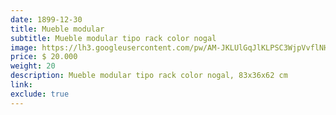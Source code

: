 ```yaml
---
date: 1899-12-30
title: Mueble modular
subtitle: Mueble modular tipo rack color nogal
image: https://lh3.googleusercontent.com/pw/AM-JKLUlGqJlKLPSC3WjpVvflNH4g7aFbiWsOtMXmq5yM92j0UVB75BCU7aC1Y0M2A1OkLMilNToCFJQvXQatwbGzIsVdT0aw1eOKNhHoc9eGhl-FoTx0Pp2B42eTuFg_iSkuYUVi2jpvI76oyRZ617fQXyJCg=w828-h621-no?authuser=0
price: $ 20.000
weight: 20
description: Mueble modular tipo rack color nogal, 83x36x62 cm
link: 
exclude: true
---
```

